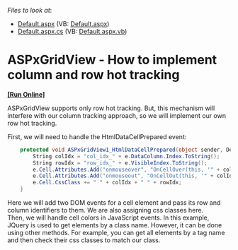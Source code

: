<!-- default file list -->
*Files to look at*:

* [Default.aspx](./CS/WebSite/Default.aspx) (VB: [Default.aspx](./VB/WebSite/Default.aspx))
* [Default.aspx.cs](./CS/WebSite/Default.aspx.cs) (VB: [Default.aspx.vb](./VB/WebSite/Default.aspx.vb))
<!-- default file list end -->
# ASPxGridView - How to implement column and row hot tracking
<!-- run online -->
**[[Run Online]](https://codecentral.devexpress.com/e4946/)**
<!-- run online end -->


<p>ASPxGridView supports only row hot tracking. But, this mechanism will interfere with our column tracking approach, so we will implement our own row hot tracking.</p><p>First, we will need to handle the HtmlDataCellPrepared event:</p>

```cs
    protected void ASPxGridView1_HtmlDataCellPrepared(object sender, DevExpress.Web.ASPxGridView.ASPxGridViewTableDataCellEventArgs e) {
        String colIdx = "col_idx_" + e.DataColumn.Index.ToString();
        String rowIdx = "row_idx_" + e.VisibleIndex.ToString();
        e.Cell.Attributes.Add("onmouseover", "OnCellOver(this, '" + colIdx + "', '" + rowIdx + "');");
        e.Cell.Attributes.Add("onmouseout", "OnCellOut(this, '" + colIdx + "', '" + rowIdx + "');");
        e.Cell.CssClass += " " + colIdx + " " + rowIdx;
    }

```

<p>Here we will add two DOM events for a cell element and pass its row and column identifiers to them. We are also assigning css classes here.<br />
Then, we will handle cell colors in JavaScript events. In this example, JQuery is used to get elements by a class name. However, it can be done using other methods. For example, you can get all elements by a tag name and then check their css classes to match our class.</p><br />


<br/>



